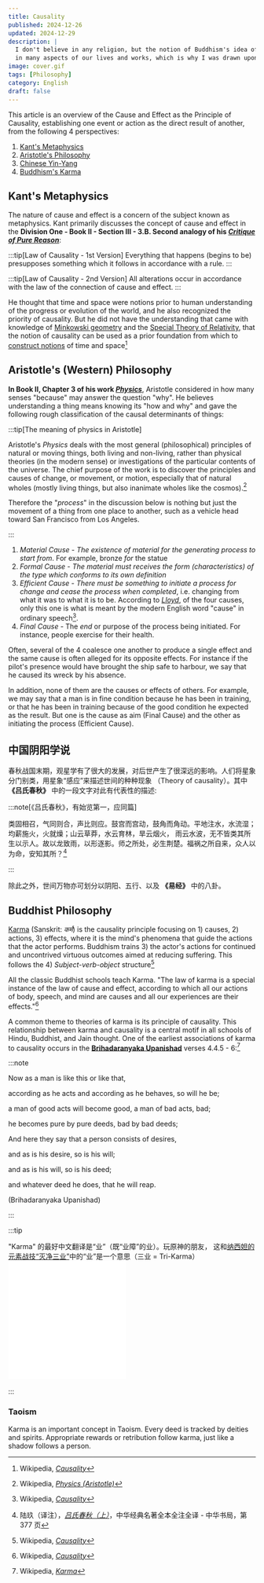 ```yaml
---
title: Causality
published: 2024-12-26
updated: 2024-12-29
description: |
  I don't believe in any religion, but the notion of Buddhism's idea of Karma, i.e. cause and effect, seems to prevail
  in many aspects of our lives and works, which is why I was drawn upon this topic of "Causality"
image: cover.gif
tags: [Philosophy]
category: English
draft: false
---
```


This article is an overview of the Cause and Effect as the Principle of Causality, establishing one event or action as
the direct result of another, from the following 4 perspectives:

1. [Kant's Metaphysics](#kants-metaphysics)
2. [Aristotle's Philosophy](#aristotles-western-philosophy)
3. [Chinese Yin-Yang](#中国阴阳学说)
4. [Buddhism's Karma](#buddhist-philosophy)

Kant's Metaphysics
------------------

The nature of cause and effect is a concern of the subject known as metaphysics. Kant primarily discusses the concept of
cause and effect in the __Division One - Book II - Section III - 3.B. Second
analogy of his [_Critique of Pure Reason_](https://leadership.qubitpi.org/posts/kritik-der-reinen-vernunft/)__:

:::tip[Law of Causality - 1st Version]
Everything that happens (begins to be) presupposes something which it follows in accordance with a rule.
:::

:::tip[Law of Causality - 2nd Version]
All alterations occur in accordance with the law of the connection of cause and effect.
:::

He thought that time and space
were notions prior to human understanding of the progress or evolution of the world, and he also recognized the priority
of causality. But he did not have the understanding that came with knowledge of [Minkowski geometry] and the
[Special Theory of Relativity], that the notion of causality can be used as a prior foundation from which to
[construct notions](https://en.wikipedia.org/wiki/Causal_structure) of time and space[^1]

Aristotle's (Western) Philosophy
--------------------------------

__In Book II, Chapter 3 of his work [_Physics_](https://trello.com/c/fIM7TADB)__, Aristotle considered in how many
senses "because" may answer the question "why". He believes understanding a thing means knowing its "how and why" and
gave the following rough classification of the causal determinants of things: 

:::tip[The meaning of physics in Aristotle]

Aristotle's _Physics_ deals with the most general (philosophical) principles of natural or moving things, both living
and non-living, rather than physical theories (in the modern sense) or investigations of the particular contents of the
universe. The chief purpose of the work is to discover the principles and causes of change, or movement, or motion,
especially that of natural wholes (mostly living things, but also inanimate wholes like the cosmos).[^2]

Therefore the "_process_" in the discussion below is nothing but just the movement of a thing from one place to another,
such as a vehicle head toward San Francisco from Los Angeles. 

:::

1. _Material Cause_ - _The existence of material for the generating process to start from_. For example, bronze _for_
   the statue
2. _Formal Cause_ - _The material must receives the form (characteristics) of the type which conforms to its own
   definition_
3. _Efficient Cause_ - _There must be something to initiate a process for change and cease the process when completed_,
   i.e. changing from what it was to what it is to be. According to [_Lloyd_](https://trello.com/c/V3QZplQN), of the
   four causes, only this one is what is meant by the modern English word "cause" in ordinary speech[^1].
4. _Final Cause_ - The _end_ or purpose of the process being initiated. For instance, people exercise for their health.

Often, several of the 4 coalesce one another to produce a single effect and the same cause is often alleged for its
opposite effects. For instance if the pilot's presence would have brought the ship safe to harbour, we say that he
caused its wreck by his absence. 

In addition, none of them are the causes or effects of others. For example, we may say that a man is in fine condition
because he has been in training, or that he has been in training because of the good condition he expected as the
result. But one is the cause as aim (Final Cause) and the other as initiating the process (Efficient Cause).

中国阴阳学说
------------

春秋战国末期，观星学有了很大的发展，对后世产生了很深远的影响。人们将星象分门别类，用星象“感应”来描述世间的种种现象
（Theory of causality）。其中 __《吕氏春秋》__ 中的一段文字对此有代表性的描述:

:::note[《吕氏春秋》，有始览第一，应同篇]

类固相召，气同则合，声比则应。鼓宫而宫动，鼓角而角动。平地注水，水流湿；均薪施火，火就燥；山云草莽，水云育林，旱云烟火，
雨云水波，无不皆类其所生以示人。故以龙致雨，以形逐影。师之所处，必生荆楚。福祸之所自来，众人以为命，安知其所？[^3]

:::

除此之外，世间万物亦可划分以阴阳、五行、以及 __《易经》__ 中的八卦。

Buddhist Philosophy
-------------------

[Karma](https://en.wikipedia.org/wiki/Karma) (Sanskrit: _कर्म_) is the causality principle focusing on 1) causes, 2)
actions, 3) effects, where it is the mind's phenomena that guide the actions that the actor performs. Buddhism trains 3)
the actor's actions for continued and uncontrived virtuous outcomes aimed at reducing suffering. This follows the 4)
_Subject-verb-object_ structure[^1]

All the classic Buddhist schools teach Karma. "The law of karma is a special instance of the law of cause and effect,
according to which all our actions of body, speech, and mind are causes and all our experiences are their effects."[^1]

A common theme to theories of karma is its principle of causality. This relationship between karma and causality is a
central motif in all schools of Hindu, Buddhist, and Jain thought. One of the earliest associations of karma to
causality occurs in the [__Brihadaranyaka Upanishad__](https://en.wikipedia.org/wiki/Brihadaranyaka_Upanishad) verses
4.4.5 - 6:[^4]

:::note

Now as a man is like this or like that,

according as he acts and according as he behaves, so will he be;

a man of good acts will become good, a man of bad acts, bad;

he becomes pure by pure deeds, bad by bad deeds;


And here they say that a person consists of desires,

and as is his desire, so is his will;

and as is his will, so is his deed;

and whatever deed he does, that he will reap.

(Brihadaranyaka Upanishad)

:::

:::tip

"Karma" 的最好中文翻译是“业”（既“业障”的业）。玩原神的朋友，
这和[纳西妲的元素战技“灭净三业”](https://genshin-impact.fandom.com/wiki/Nahida)中的“业”是一个意思（三业 = Tri-Karma）
![](./nahida.gif)

:::

### Taoism

Karma is an important concept in Taoism. Every deed is tracked by deities and spirits. Appropriate rewards or
retribution follow karma, just like a shadow follows a person.

[^1]: Wikipedia, [_Causality_](https://en.wikipedia.org/wiki/Causality)
[^2]: Wikipedia, [_Physics (Aristotle)_](https://en.wikipedia.org/wiki/Physics_(Aristotle))
[^3]: 陆玖（译注），[_吕氏春秋（上）_](https://trello.com/c/hjiEeFRf)，中华经典名著全本全注全译 - 中华书局，第 377 页
[^4]: Wikipedia, [_Karma_](https://en.wikipedia.org/wiki/Karma)

[Minkowski geometry]: https://en.wikipedia.org/wiki/Minkowski_space#Causal_structure
[Special Theory of Relativity]: https://github.com/QubitPi/general-relativity
